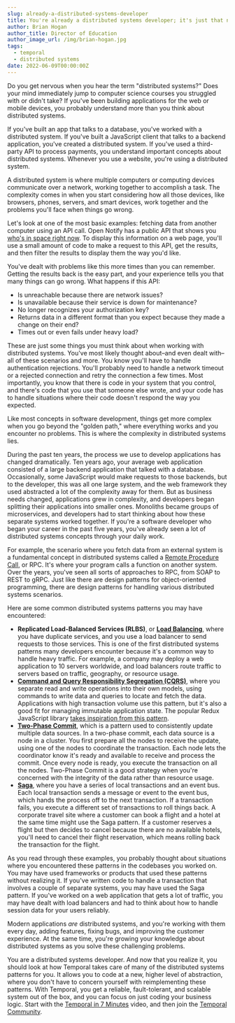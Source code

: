 ```yaml
---
slug: already-a-distributed-systems-developer
title: You're already a distributed systems developer; it's just that nobody bothered to tell you
author: Brian Hogan
author_title: Director of Education
author_image_url: /img/brian-hogan.jpg
tags:
  - temporal
  - distributed systems
date: 2022-06-09T00:00:00Z
---
```


Do you get nervous when you hear the term "distributed systems?" Does your mind immediately jump to computer science courses you struggled with or didn't take? If you've been building applications for the web or mobile devices, you probably understand more than you think about distributed systems.

<!-- truncate -->

If you've built an app that talks to a database, you've worked with a distributed system. If you've built a JavaScript client that talks to a backend application, you've created a distributed system. If you've used a third-party API to process payments, you understand important concepts about distributed systems. Whenever you use a website, you're using a distributed system.

A distributed system is where multiple computers or computing devices communicate over a network, working together to accomplish a task. The complexity comes in when you start considering how all those devices, like browsers, phones, servers, and smart devices, work together and the problems you'll face when things go wrong.

Let's look at one of the most basic examples: fetching data from another computer using an API call. Open Notify has a public API that shows you [who's in space right now](http://open-notify.org/Open-Notify-API/People-In-Space/). To display this information on a web page, you'll use a small amount of code to make a request to this API, get the results, and then filter the results to display them the way you'd like. 

You've dealt with problems like this more times than you can remember. Getting the results back is the easy part, and your experience tells you that many things can go wrong. What happens if this API:

* Is unreachable because there are network issues?
* Is unavailable because their service is down for maintenance?
* No longer recognizes your authorization key?
* Returns data in a different format than you expect because they made a change on their end?
* Times out or even fails under heavy load?

These are just some things you must think about when working with distributed systems. You've most likely thought about–and even dealt with–all of these scenarios and more. You know you'll have to handle authentication rejections. You'll probably need to handle a network timeout or a rejected connection and retry the connection a few times. Most importantly, you know that there is code in your system that you control, and there's code that you use that someone else wrote, and your code has to handle situations where their code doesn't respond the way you expected.

Like most concepts in software development, things get more complex when you go beyond the "golden path," where everything works and you encounter no problems. This is where the complexity in distributed systems lies.

During the past ten years, the process we use to develop applications has changed dramatically. Ten years ago, your average web application consisted of a large backend application that talked with a database. Occasionally, some JavaScript would make requests to those backends, but to the developer, this was all one large system, and the web framework they used abstracted a lot of the complexity away for them. But as business needs changed, applications grew in complexity, and developers began splitting their applications into smaller ones. Monoliths became groups of microservices, and developers had to start thinking about how these separate systems worked together. If you're a software developer who began your career in the past five years, you've already seen a lot of distributed systems concepts through your daily work.

For example, the scenario where you fetch data from an external system is a fundamental concept in distributed systems called a [Remote Procedure Call](https://www.w3.org/History/1992/nfs_dxcern_mirror/rpc/doc/Introduction/WhatIs.html), or RPC. It's where your program calls a function on another system. Over the years, you've seen all sorts of approaches to RPC, from SOAP to REST to gRPC. Just like there are design patterns for object-oriented programming, there are design patterns for handling various distributed systems scenarios.

Here are some common distributed systems patterns you may have encountered:

- **Replicated Load-Balanced Services (RLBS)**, or **[Load Balancing](https://en.wikipedia.org/wiki/Load_balancing_(computing))**, where you have duplicate services, and you use a load balancer to send requests to those services. This is one of the first distributed systems patterns many developers encounter because it's a common way to handle heavy traffic. For example, a company may deploy a web application to 10 servers worldwide, and load balancers route traffic to servers based on traffic, geography, or resource usage.
- **[Command and Query Responsibility Segregation (CQRS)](https://martinfowler.com/bliki/CQRS.html)**, where you separate read and write operations into their own models, using commands to write data and queries to locate and fetch the data. Applications with high transaction volume use this pattern, but it's also a good fit for managing immutable application state. The popular Redux JavaScript library [takes inspiration from this pattern](https://redux.js.org/understanding/thinking-in-redux/motivation).
- **[Two-Phase Commit](https://martinfowler.com/articles/patterns-of-distributed-systems/two-phase-commit.html)**, which is a pattern used to consistently update multiple data sources. In a two-phase commit, each data source is a node in a cluster. You first prepare all the nodes to receive the update, using one of the nodes to coordinate the transaction. Each node lets the coordinator know it's ready and available to receive and process the commit. Once every node is ready, you execute the transaction on all the nodes. Two-Phase Commit is a good strategy when you're concerned with the integrity of the data rather than resource usage.
- **[Saga](https://microservices.io/patterns/data/saga.html)**, where you have a series of local transactions and an event bus. Each local transaction sends a message or event to the event bus, which hands the process off to the next transaction. If a transaction fails, you execute a different set of transactions to roll things back. A corporate travel site where a customer can book a flight and a hotel at the same time might use the Saga pattern. If a customer reserves a flight but then decides to cancel because there are no available hotels, you'll need to cancel their flight reservation, which means rolling back the transaction for the flight.

As you read through these examples, you probably thought about situations where you encountered these patterns in the codebases you worked on. You may have used frameworks or products that used these patterns without realizing it. If you've written code to handle a transaction that involves a couple of separate systems, you may have used the Saga pattern. If you've worked on a web application that gets a lot of traffic, you may have dealt with load balancers and had to think about how to handle session data for your users reliably.

Modern applications *are* distributed systems, and you're working with them every day, adding features, fixing bugs, and improving the customer experience. At the same time, you're growing your knowledge about distributed systems as you solve these challenging problems.

You are a distributed systems developer. And now that you realize it, you should look at how Temporal takes care of many of the distributed systems patterns for you. It allows you to code at a new, higher level of abstraction, where you don't have to concern yourself with reimplementing these patterns. With Temporal, you get a reliable, fault-tolerant, and scalable system out of the box, and you can focus on just coding your business logic. Start with the [Temporal in 7 Minutes](https://www.youtube.com/watch?v=2HjnQlnA5eY) video, and then join the [Temporal Community](https://temporal.io/community).
